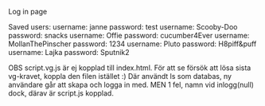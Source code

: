 Log in page

Saved users:
username: janne             password: test
username: Scooby-Doo        password: snacks
username: Offie             password: cucumber4Ever
username: MollanThePinscher password: 1234
username: Pluto             password: H8piff&puff
username: Lajka             password: Sputnik2

OBS script.vg.js är ej kopplad till index.html. För att se försök att lösa sista vg-kravet, koppla den filen istället :) Där användt ls som databas, ny användare går att skapa och logga in med. MEN 1 fel, namn vid inlogg(null) dock, därav är script.js kopplad.